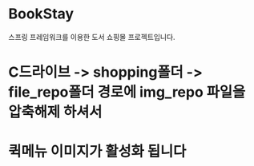 # BookStay
스프링 프레임워크를 이용한 도서 쇼핑몰 프로젝트입니다.
# C드라이브 -> shopping폴더 -> file_repo폴더 경로에 img_repo 파일을 압축해제 하셔서 
# 퀵메뉴 이미지가 활성화 됩니다
